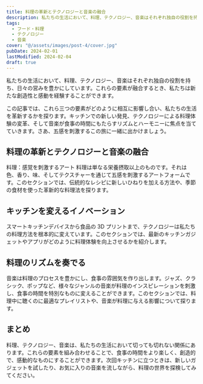 ```yaml
---
title: 料理の革新とテクノロジーと音楽の融合
description: 私たちの生活において、料理、テクノロジー、音楽はそれぞれ独自の役割を持ち、日々の営みを豊かにしています。これらの要素が融合するとき、私たちは新たな創造性と感動を経験することができます。この記事では、これら三つの要素がどのように相互に影響し合い、私たちの生活を革新するかを探ります。キッチンでの新しい発見、テクノロジーによる料理体験の変革、そして音楽が食事の時間にもたらすリズムとハーモニーに焦点を当てていきます。さあ、五感を刺激するこの旅に一緒に出かけましょう。
tags:
  - フード・料理
  - テクノロジー
  - 音楽
cover: "@/assets/images/post-4/cover.jpg"
pubDate: 2024-02-01
lastModified: 2024-02-04
draft: true
---
```


私たちの生活において、料理、テクノロジー、音楽はそれぞれ独自の役割を持ち、日々の営みを豊かにしています。これらの要素が融合するとき、私たちは新たな創造性と感動を経験することができます。

この記事では、これら三つの要素がどのように相互に影響し合い、私たちの生活を革新するかを探ります。キッチンでの新しい発見、テクノロジーによる料理体験の変革、そして音楽が食事の時間にもたらすリズムとハーモニーに焦点を当てていきます。さあ、五感を刺激するこの旅に一緒に出かけましょう。

## 料理の革新とテクノロジーと音楽の融合

料理：感覚を刺激するアート
料理は単なる栄養摂取以上のものです。それは色、香り、味、そしてテクスチャーを通じて五感を刺激するアートフォームです。このセクションでは、伝統的なレシピに新しいひねりを加える方法や、季節の食材を使った革新的な料理法を探ります。

## キッチンを変えるイノベーション

スマートキッチンデバイスから食品の 3D プリントまで、テクノロジーは私たちの料理方法を根本的に変えています。このセクションでは、最新のキッチンガジェットやアプリがどのように料理体験を向上させるかを紹介します。

## 料理のリズムを奏でる

音楽は料理のプロセスを豊かにし、食事の雰囲気を作り出します。ジャズ、クラシック、ポップなど、様々なジャンルの音楽が料理のインスピレーションを刺激し、食事の時間を特別なものに変えることができます。このセクションでは、料理中に聴くのに最適なプレイリストや、音楽が料理に与える影響について探ります。

## まとめ

料理、テクノロジー、音楽は、私たちの生活において切っても切れない関係にあります。これらの要素を組み合わせることで、食事の時間をより楽しく、創造的で、感動的なものにすることができます。次回キッチンに立つときは、新しいガジェットを試したり、お気に入りの音楽を流しながら、料理の世界を探検してみてください。
